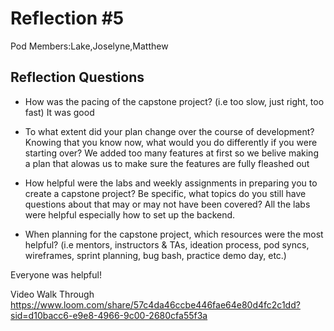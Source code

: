 # Reflection #5

Pod Members:Lake,Joselyne,Matthew

## Reflection Questions

* How was the pacing of the capstone project? (i.e too slow, just right, too fast) 
It was good
* To what extent did your plan change over the course of development? Knowing that you know now, what would you do differently if you were starting over?
We added too many features at first so we belive making a plan that alowas us to make sure the features are fully fleashed out
* How helpful were the labs and weekly assignments in preparing you to create a capstone project? Be specific, what topics do you still have questions about that may or may not have been covered?
All the labs were helpful especially how to set up the backend. 

* When planning for the capstone project, which resources were the most helpful? (i.e mentors, instructors & TAs, ideation process, pod syncs, wireframes, sprint planning, bug bash, practice demo day, etc.)

Everyone was helpful!


Video Walk Through
https://www.loom.com/share/57c4da46ccbe446fae64e80d4fc2c1dd?sid=d10bacc6-e9e8-4966-9c00-2680cfa55f3a

